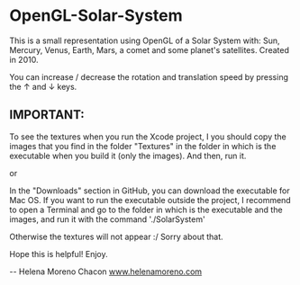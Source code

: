 OpenGL-Solar-System
===================

This is a small representation using OpenGL of a Solar System with: Sun, Mercury, Venus, Earth, Mars, a comet and some planet's satellites. Created in 2010.


You can increase / decrease the rotation and translation speed by pressing the ↑ and ↓ keys.


IMPORTANT:
----------

To see the textures when you run the Xcode project, I you should copy the images that you find in the folder "Textures" in the folder in which is the executable when you build it (only the images). And then, run it.

or

In the "Downloads" section in GitHub, you can download the executable for Mac OS. If you want to run the executable outside the project, I recommend to open a Terminal and go to the folder in which is the executable and the images, and run it with the command './SolarSystem'


Otherwise the textures will not appear :/ Sorry about that.


Hope this is helpful! Enjoy.

--
Helena Moreno Chacon
www.helenamoreno.com